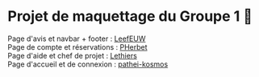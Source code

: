 # Projet de maquettage du Groupe 1 :construction_worker:

Page d'avis et navbar + footer : [LeefEUW](https://github.com/LeefEUW)  
Page de compte et réservations : [PHerbet](https://github.com/PHerbet)  
Page d'aide et chef de projet : [Lethiers](https://github.com/Lethiers)  
Page d'accueil et de connexion : [pathei-kosmos](https://github.com/pathei-kosmos)  


